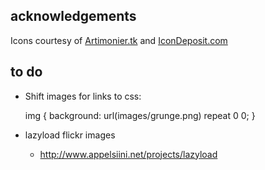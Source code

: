 acknowledgements
----------------

Icons courtesy of <a href="http://artimonier.tk/">Artimonier.tk</a> and <a href="http://www.icondeposit.com/theicondeposit:106">IconDeposit.com</a>

to do
-----

* Shift images for links to css:

  img {
    background: url(images/grunge.png) repeat 0 0;
  }

* lazyload flickr images
  - http://www.appelsiini.net/projects/lazyload
